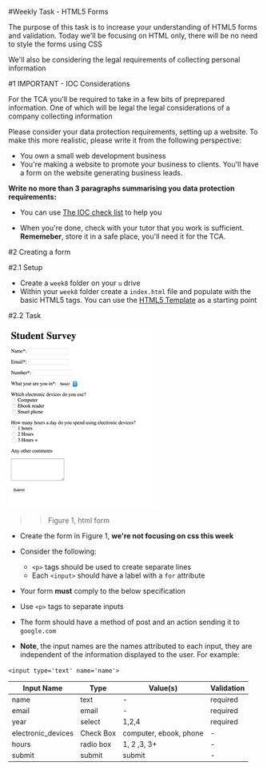 #Weekly Task - HTML5 Forms 

The purpose of this task is to increase your understanding of HTML5 forms and validation. Today we'll be focusing on HTML only, there will be no need to style the forms using CSS 

We'll also be considering the legal requirements of collecting personal information



#1 IMPORTANT - IOC Considerations 

For the TCA you'll be required to take in a few  bits of preprepared information.  One of which will be legal the legal considerations of  a company collecting information 

Please consider your data protection requirements, setting up a website. To make this more realistic, please write it from the following perspective:

- You own a small web development business 
- You're making a website to promote your business to clients. You'll have a form on the website generating business leads.

**Write no more than 3 paragraphs summarising you data protection requirements:**

- You can use [The IOC check list](https://ico.org.uk//for-organisations/improve-your-practices/data-protection-toolkit/index.html) to help you


- When you're done, check with your tutor that you work is sufficient. **Rememeber**, store it in a safe place, you'll need it for the TCA. 


 
#2 Creating a form 


#2.1 Setup 

- Create a `week8` folder on your `u` drive
- Within your `week8` folder create a `index.html` file and populate with the basic HTML5 tags.  You can use the [HTML5 Template](https://github.com/joeappleton18/cda400/edit/master/sessions/week2/in_class_demos/html5_template.html) as a starting point



#2.2 Task 

![task form](assets/task_form.png)

>> Figure 1, html form 


- Create the form in Figure 1, **we're not focusing on css this week**
- Consider the following:
	- `<p>` tags should be used to create separate lines
	-  Each `<input>` should have a label with a `for` attribute 

- Your form **must** comply to the below specification
-  Use `<p>` tags to separate inputs
- The form should have a method of post and an action sending it to `google.com`
- **Note**, the input names are the names attributed to each input, they are independent of the information displayed to the user. For example:

`<input type='text' name='name'>`

| Input Name | Type	|Value(s)  | Validation |
| -----------|------|-------| -----------|
|  name 	   | text | -		 |  required  |
|  email     | email| -     |  required
|  year      | select| 1,2,4|  required |
|  electronic_devices|  Check Box    |     computer, ebook, phone | - |
|hours  | radio box | 1, 2 ,3, 3+ | - |
|submit | submit | submit  | - |
